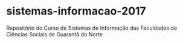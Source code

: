 # sistemas-informacao-2017
Repositório do Curso de Sistemas de Informação das Faculdades de Ciências Sociais de Guarantã do Norte
